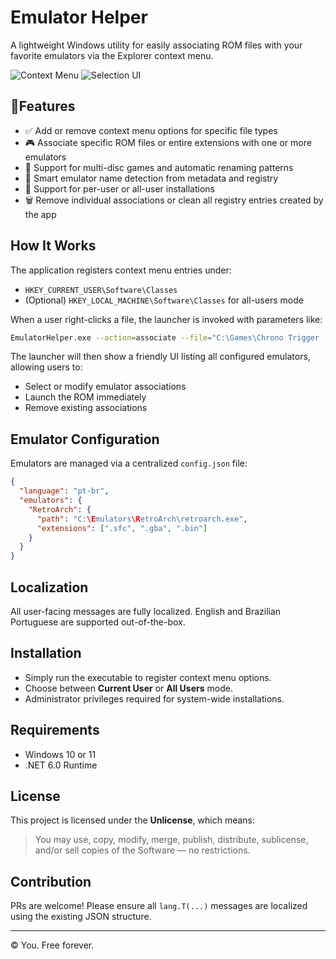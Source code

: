 
# Emulator Helper

A lightweight Windows utility for easily associating ROM files with your favorite emulators via the Explorer context menu.

![Context Menu](https://raw.githubusercontent.com/your-username/your-repo/main/assets/context-menu.png)
![Selection UI](https://raw.githubusercontent.com/your-username/your-repo/main/assets/selection-ui.png)

## 🚀Features

- ✅ Add or remove context menu options for specific file types
- 🎮 Associate specific ROM files or entire extensions with one or more emulators
- 🔄 Support for multi-disc games and automatic renaming patterns
- 🧠 Smart emulator name detection from metadata and registry
- 👤 Support for per-user or all-user installations
- 🗑️ Remove individual associations or clean all registry entries created by the app

## How It Works

The application registers context menu entries under:
- `HKEY_CURRENT_USER\Software\Classes`
- (Optional) `HKEY_LOCAL_MACHINE\Software\Classes` for all-users mode

When a user right-clicks a file, the launcher is invoked with parameters like:

```sh
EmulatorHelper.exe --action=associate --file="C:\Games\Chrono Trigger (Disc 1).bin"
```

The launcher will then show a friendly UI listing all configured emulators, allowing users to:

- Select or modify emulator associations
- Launch the ROM immediately
- Remove existing associations

## Emulator Configuration

Emulators are managed via a centralized `config.json` file:

```json
{
  "language": "pt-br",
  "emulators": {
    "RetroArch": {
      "path": "C:\Emulators\RetroArch\retroarch.exe",
      "extensions": [".sfc", ".gba", ".bin"]
    }
  }
}
```

## Localization

All user-facing messages are fully localized. English and Brazilian Portuguese are supported out-of-the-box.

## Installation

- Simply run the executable to register context menu options.
- Choose between **Current User** or **All Users** mode.
- Administrator privileges required for system-wide installations.

## Requirements

- Windows 10 or 11
- .NET 6.0 Runtime

## License

This project is licensed under the **Unlicense**, which means:
> You may use, copy, modify, merge, publish, distribute, sublicense, and/or sell copies of the Software — no restrictions.

## Contribution

PRs are welcome! Please ensure all `lang.T(...)` messages are localized using the existing JSON structure.

---

© You. Free forever.
